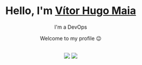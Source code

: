 <div>
  
  <h1 align="center">
    Hello, I'm 
    <a href="https://www.linkedin.com/in/vitorhugo-maia/">Vítor Hugo Maia</a>
  </h1>
  
  <p align="center">
     I'm a DevOps
    </a>  
  </p>
  
  <p align="center">
    Welcome to my profile 😉️
  </p>
  
</div>

<br>
<div align="center">
  <a href="https://www.linkedin.com/in/vitorhugo-maia/" target="_blank"><img src="https://img.shields.io/badge/-LinkedIn-%230077B5?style=for-the-badge&logo=linkedin&logoColor=white" target="_blank"></a> 
  <a href="mailto:vitor.maia51@gmail.com"><img src="https://img.shields.io/badge/-Gmail-%23333?style=for-the-badge&logo=gmail&logoColor=white" target="_blank"></a>
</div>

<div align="center">
</div>
